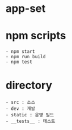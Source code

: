 # app-set

# npm scripts

    - npm start
    - npm run build
    - npm test

# directory

    - src : 소스
    - dev : 개발
    - static : 운영 빌드
    - __tests__ : 테스트
